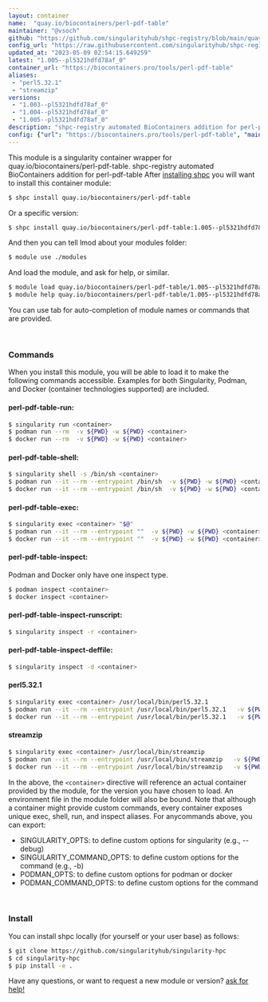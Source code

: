 ```yaml
---
layout: container
name:  "quay.io/biocontainers/perl-pdf-table"
maintainer: "@vsoch"
github: "https://github.com/singularityhub/shpc-registry/blob/main/quay.io/biocontainers/perl-pdf-table/container.yaml"
config_url: "https://raw.githubusercontent.com/singularityhub/shpc-registry/main/quay.io/biocontainers/perl-pdf-table/container.yaml"
updated_at: "2023-05-09 02:54:15.649259"
latest: "1.005--pl5321hdfd78af_0"
container_url: "https://biocontainers.pro/tools/perl-pdf-table"
aliases:
 - "perl5.32.1"
 - "streamzip"
versions:
 - "1.003--pl5321hdfd78af_0"
 - "1.004--pl5321hdfd78af_0"
 - "1.005--pl5321hdfd78af_0"
description: "shpc-registry automated BioContainers addition for perl-pdf-table"
config: {"url": "https://biocontainers.pro/tools/perl-pdf-table", "maintainer": "@vsoch", "description": "shpc-registry automated BioContainers addition for perl-pdf-table", "latest": {"1.005--pl5321hdfd78af_0": "sha256:2964a8b5f1a40ea21dca907fecff369e41031fe47df34299e0e8f0ac593a8833"}, "tags": {"1.003--pl5321hdfd78af_0": "sha256:3d375ceba785d65dbe09b802eb715b8e829573f2b38c9c396ba1362b131b3344", "1.004--pl5321hdfd78af_0": "sha256:70c31a7d263169e218464b613d46e7e4e9c10c5c00572ec2f950891ecdd7005f", "1.005--pl5321hdfd78af_0": "sha256:2964a8b5f1a40ea21dca907fecff369e41031fe47df34299e0e8f0ac593a8833"}, "docker": "quay.io/biocontainers/perl-pdf-table", "aliases": {"perl5.32.1": "/usr/local/bin/perl5.32.1", "streamzip": "/usr/local/bin/streamzip"}}
---
```


This module is a singularity container wrapper for quay.io/biocontainers/perl-pdf-table.
shpc-registry automated BioContainers addition for perl-pdf-table
After [installing shpc](#install) you will want to install this container module:


```bash
$ shpc install quay.io/biocontainers/perl-pdf-table
```

Or a specific version:

```bash
$ shpc install quay.io/biocontainers/perl-pdf-table:1.005--pl5321hdfd78af_0
```

And then you can tell lmod about your modules folder:

```bash
$ module use ./modules
```

And load the module, and ask for help, or similar.

```bash
$ module load quay.io/biocontainers/perl-pdf-table/1.005--pl5321hdfd78af_0
$ module help quay.io/biocontainers/perl-pdf-table/1.005--pl5321hdfd78af_0
```

You can use tab for auto-completion of module names or commands that are provided.

<br>

### Commands

When you install this module, you will be able to load it to make the following commands accessible.
Examples for both Singularity, Podman, and Docker (container technologies supported) are included.

#### perl-pdf-table-run:

```bash
$ singularity run <container>
$ podman run --rm  -v ${PWD} -w ${PWD} <container>
$ docker run --rm  -v ${PWD} -w ${PWD} <container>
```

#### perl-pdf-table-shell:

```bash
$ singularity shell -s /bin/sh <container>
$ podman run --it --rm --entrypoint /bin/sh  -v ${PWD} -w ${PWD} <container>
$ docker run --it --rm --entrypoint /bin/sh  -v ${PWD} -w ${PWD} <container>
```

#### perl-pdf-table-exec:

```bash
$ singularity exec <container> "$@"
$ podman run --it --rm --entrypoint ""  -v ${PWD} -w ${PWD} <container> "$@"
$ docker run --it --rm --entrypoint ""  -v ${PWD} -w ${PWD} <container> "$@"
```

#### perl-pdf-table-inspect:

Podman and Docker only have one inspect type.

```bash
$ podman inspect <container>
$ docker inspect <container>
```

#### perl-pdf-table-inspect-runscript:

```bash
$ singularity inspect -r <container>
```

#### perl-pdf-table-inspect-deffile:

```bash
$ singularity inspect -d <container>
```


#### perl5.32.1

```bash
$ singularity exec <container> /usr/local/bin/perl5.32.1
$ podman run --it --rm --entrypoint /usr/local/bin/perl5.32.1   -v ${PWD} -w ${PWD} <container> -c " $@"
$ docker run --it --rm --entrypoint /usr/local/bin/perl5.32.1   -v ${PWD} -w ${PWD} <container> -c " $@"
```


#### streamzip

```bash
$ singularity exec <container> /usr/local/bin/streamzip
$ podman run --it --rm --entrypoint /usr/local/bin/streamzip   -v ${PWD} -w ${PWD} <container> -c " $@"
$ docker run --it --rm --entrypoint /usr/local/bin/streamzip   -v ${PWD} -w ${PWD} <container> -c " $@"
```



In the above, the `<container>` directive will reference an actual container provided
by the module, for the version you have chosen to load. An environment file in the
module folder will also be bound. Note that although a container
might provide custom commands, every container exposes unique exec, shell, run, and
inspect aliases. For anycommands above, you can export:

 - SINGULARITY_OPTS: to define custom options for singularity (e.g., --debug)
 - SINGULARITY_COMMAND_OPTS: to define custom options for the command (e.g., -b)
 - PODMAN_OPTS: to define custom options for podman or docker
 - PODMAN_COMMAND_OPTS: to define custom options for the command

<br>

### Install

You can install shpc locally (for yourself or your user base) as follows:

```bash
$ git clone https://github.com/singularityhub/singularity-hpc
$ cd singularity-hpc
$ pip install -e .
```

Have any questions, or want to request a new module or version? [ask for help!](https://github.com/singularityhub/singularity-hpc/issues)